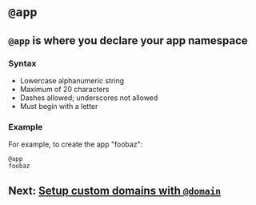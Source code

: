 # `@app`

## `@app` is where you declare your app namespace

### Syntax
- Lowercase alphanumeric string
- Maximum of 20 characters
- Dashes allowed; underscores not allowed
- Must begin with a letter

### Example
For example, to create the app "foobaz":

```arc
@app
foobaz
```

## Next: [Setup custom domains with `@domain`](/reference/domain)
